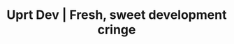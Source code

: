 ---
title: Uprt Dev | Fresh, sweet development cringe
description: Personal blog about Unity, DotNet, C# and other stuff such as ECS, benchmarking, optimization, games and ...
layout: home
lang: en-US
hero:
  name: Newest writings
  tagline: Fresh, sweet development cringe
  image:
    light: '../logo-dark.png'
    dark: '../logo-dark.png'
    width: 160px
    height: 160px
    alt: VitePress
  actions:
    - theme: brand
      text: ☕️ You know what to do
      link: https://www.buymeacoffee.com/blackbone
---